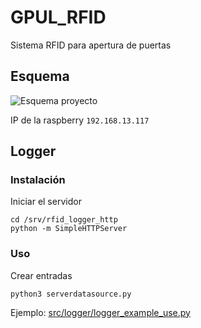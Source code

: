 # GPUL_RFID
Sistema RFID para apertura de puertas

## Esquema
![Esquema proyecto](https://github.com/AlexPeral/GPUL_RFID/Circuito.png "Esquema proyecto")

IP de la raspberry `192.168.13.117`

## Logger
### Instalación
Iniciar el servidor

    cd /srv/rfid_logger_http
    python -m SimpleHTTPServer

### Uso
Crear entradas

    python3 serverdatasource.py

Ejemplo:
[src/logger/logger_example_use.py](https://github.com/AlexPeral/GPUL_RFID/blob/master/src/logger/logger_example_use.py)
